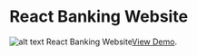 # React Banking Website
![alt text](https://plusworld.ru/wp-content/uploads/2021/03/Banking.jpg)
React Banking Website[View Demo](https://react-banking-website.netlify.app/).




